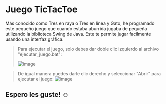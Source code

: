 # Juego TicTacToe

Más conocido como Tres en raya o Tres en línea y Gato, he programado este pequeño juego que cuando estaba aburrida jugaba de pequeña utilizando la biblioteca Swing de Java. 
Este te permite jugar facilmente usando una interfaz gráfica.

> Para ejecutar el juego, solo debes dar doble clic izquierdo al archivo "ejecutar_juego.bat":
>
>![image](https://github.com/Junisses/TicTacToe/assets/55362940/fe36aef0-6447-4c02-bfe1-593a8b970981)

> De igual manera puedes darle clic derecho y seleccionar "Abrir" para ejecutar el juego:
![image](https://github.com/Junisses/TicTacToe/assets/55362940/96ebe838-cf2b-4887-9352-67b00d66e800)


## Espero les guste! ☺

